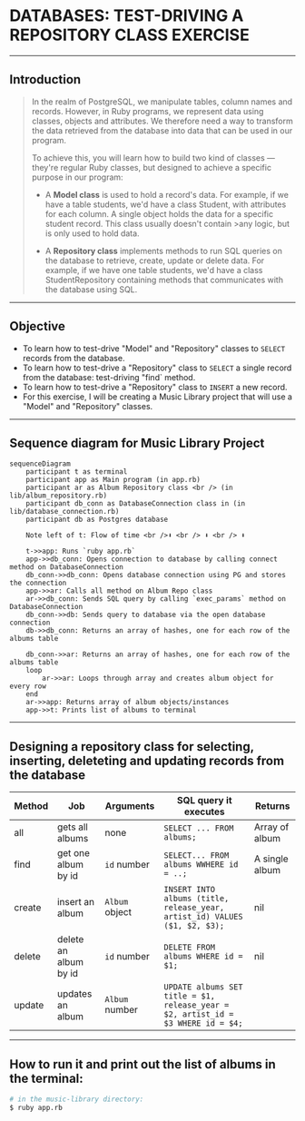 # DATABASES: TEST-DRIVING A REPOSITORY CLASS EXERCISE

----

## Introduction

>In the realm of PostgreSQL, we manipulate tables, column names and records. However, in Ruby programs, we represent data using classes, objects and attributes. We therefore need a way to transform the data retrieved from the database into data that can be used in our program.
>
>To achieve this, you will learn how to build two kind of classes — they're regular Ruby classes, but designed to achieve a specific purpose in our program:
>
> * A **Model class** is used to hold a record's data.
>For example, if we have a table students, we'd have a class Student, with attributes for each column. A single object holds the data for a specific student record. This class usually doesn't contain >any logic, but is only used to hold data.
>
> * A **Repository class** implements methods to run SQL queries on the database to retrieve, create, update or delete data.
>For example, if we have one table students, we'd have a class StudentRepository containing methods that communicates with the database using SQL.

----

## Objective

* To learn how to test-drive "Model" and "Repository" classes to `SELECT` records from the database.
* To learn how to test-drive a "Repository" class to `SELECT` a single record from the database: test-driving "find` method.
* To learn how to test-drive a "Repository" class to `INSERT` a new record.
* For this exercise, I will be creating a Music Library project that will use a "Model" and "Repository" classes.
----

## Sequence diagram for Music Library Project

```mermaid
sequenceDiagram
    participant t as terminal
    participant app as Main program (in app.rb)
    participant ar as Album Repository class <br /> (in lib/album_repository.rb)
    participant db_conn as DatabaseConnection class in (in lib/database_connection.rb)
    participant db as Postgres database

    Note left of t: Flow of time <br />⬇ <br /> ⬇ <br /> ⬇ 

    t->>app: Runs `ruby app.rb`
    app->>db_conn: Opens connection to database by calling connect method on DatabaseConnection
    db_conn->>db_conn: Opens database connection using PG and stores the connection
    app->>ar: Calls all method on Album Repo class
    ar->>db_conn: Sends SQL query by calling `exec_params` method on DatabaseConnection
    db_conn->>db: Sends query to database via the open database connection
    db->>db_conn: Returns an array of hashes, one for each row of the albums table

    db_conn->>ar: Returns an array of hashes, one for each row of the albums table
    loop 
        ar->>ar: Loops through array and creates album object for every row
    end
    ar->>app: Returns array of album objects/instances
    app->>t: Prints list of albums to terminal
```

----

## Designing a repository class for selecting, inserting, deleteting and updating records from the database

| Method | Job                   | Arguments      | SQL query it executes                                                            | Returns        |
| ------ | --------------------- | -------------- | -------------------------------------------------------------------------        | -------------- |
| all    | gets all albums       | none           | `SELECT ... FROM albums;`                                                        | Array of album |
| find   | get one album by id   | `id` number    | `SELECT... FROM albums WWHERE id = ..;`                                          | A single album |
| create | insert an album       | `Album` object | `INSERT INTO albums (title, release_year, artist_id) VALUES ($1, $2, $3);`       | nil
| delete | delete an album by id | `id` number    | `DELETE FROM albums WHERE id = $1;`                                              | nil
| update | updates an album      | `Album` number | `UPDATE albums SET title = $1, release_year = $2, artist_id = $3 WHERE id = $4;` |
----

## How to run it and print out the list of albums in the terminal:

```bash
# in the music-library directory:
$ ruby app.rb
```
